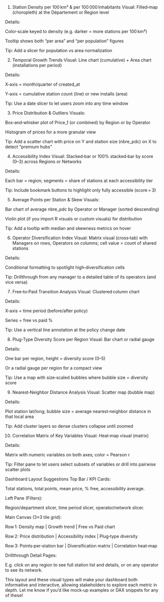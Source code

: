 1. Station Density per 100 km² & per 100 000 Inhabitants
Visual: Filled‐map (choropleth) at the Département or Region level

Details:

Color‐scale keyed to density (e.g. darker = more stations per 100 km²)

Tooltip shows both “per area” and “per population” figures

Tip: Add a slicer for population vs area normalization

2. Temporal Growth Trends
Visual: Line chart (cumulative) + Area chart (installations per period)

Details:

X‑axis = month/quarter of created_at

Y‑axis = cumulative station count (line) or new installs (area)

Tip: Use a date slicer to let users zoom into any time window

3. Price Distribution & Outliers
Visuals:

Box‑and‑whisker plot of Price_1 (or combined) by Region or by Operator

Histogram of prices for a more granular view

Tip: Add a scatter chart with price on Y and station size (nbre_pdc) on X to detect “premium hubs”

4. Accessibility Index
Visual: Stacked‐bar or 100% stacked‐bar by score (0–3) across Regions or Networks

Details:

Each bar = region; segments = share of stations at each accessibility tier

Tip: Include bookmark buttons to highlight only fully accessible (score = 3)

5. Average Points per Station & Skew
Visuals:

Bar chart of average nbre_pdc by Operator or Manager (sorted descending)

Violin plot (if you import R visuals or custom visuals) for distribution

Tip: Add a tooltip with median and skewness metrics on hover

6. Operator Diversification Index
Visual: Matrix visual (cross‑tab) with Managers on rows, Operators on columns; cell value = count of shared stations

Details:

Conditional formatting to spotlight high‐diversification cells

Tip: Drillthrough from any manager to a detailed table of its operators (and vice versa)

7. Free‑to‑Paid Transition Analysis
Visual: Clustered column chart

Details:

X‑axis = time period (before/after policy)

Series = free vs paid %

Tip: Use a vertical line annotation at the policy change date

8. Plug‑Type Diversity Score per Region
Visual: Bar chart or radial gauge

Details:

One bar per region, height = diversity score (0–5)

Or a radial gauge per region for a compact view

Tip: Use a map with size‐scaled bubbles where bubble size = diversity score

9. Nearest‑Neighbor Distance Analysis
Visual: Scatter map (bubble map)

Details:

Plot station lat/long; bubble size = average nearest‐neighbor distance in that local area

Tip: Add cluster layers so dense clusters collapse until zoomed

10. Correlation Matrix of Key Variables
Visual: Heat‑map visual (matrix)

Details:

Matrix with numeric variables on both axes; color = Pearson r

Tip: Filter pane to let users select subsets of variables or drill into pairwise scatter plots

Dashboard Layout Suggestions
Top Bar / KPI Cards:

Total stations, total points, mean price, % free, accessibility average.

Left Pane (Filters):

Region/department slicer, time period slicer, operator/network slicer.

Main Canvas (3×3 tile grid):

Row 1: Density map | Growth trend | Free vs Paid chart

Row 2: Price distribution | Accessibility index | Plug‑type diversity

Row 3: Points‑per‑station bar | Diversification matrix | Correlation heat‑map

Drillthrough Detail Pages:

E.g. click on any region to see full station list and details, or on any operator to see its network.

This layout and these visual types will make your dashboard both informative and interactive, allowing stakeholders to explore each metric in depth. Let me know if you’d like mock‑up examples or DAX snippets for any of these!